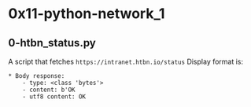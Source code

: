 # 0x11-python-network_1


## 0-htbn_status.py

A script that fetches ```https://intranet.htbn.io/status```
Display format is:
```
* Body response:
    - type: <class 'bytes'>
    - content: b'OK
    - utf8 content: OK

```

